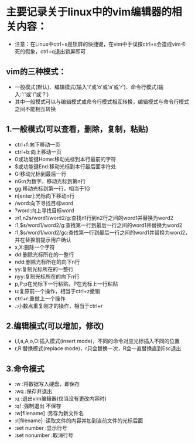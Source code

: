 # 主要记录关于linux中的vim编辑器的相关内容：

* 注意：在Linux中ctrl+s是锁屏的快捷键，在vim中手误按ctrl+s会造成vim卡死的假象，ctrl+q退出锁屏即可


## vim的三种模式：
* 一般模式(默认)、编辑模式(输入'i'或'o'或'a'或'r')、命令行模式(输入:':'或'/'或'?')
* 其中一般模式可以与编辑模式或命令行模式相互转换，编辑模式与命令行模式之间不能相互转换


## 1.一般模式(可以查看，删除，复制，粘贴)
* ctrl+f:向下移动一页
* ctrl+b:向上移动一页
* 0或功能键Home:移动光标到本行最前的字符
* $或功能键End:移动光标到本行最后面字符处
* G:移动光标到最后一行
* nG:n为数字，移动光标到第n行
* gg:移动光标到第一行，相当于1G
* n[enter]:光标向下移动n行
* /word:向下寻找目标word
* ?word:向上寻找目标word
* :n1,n2s/word1/word2/g:查找n1行到n2行之间的word1并替换为word2
* :1,$s/word1/word2/g:查找第一行到最后一行之间的word1并替换为word2
* :1,$s/word1/word2/gc:查找第一行到最后一行之间的word1并替换为word2，并在替换前提示用户确认
* x,X:删除一个字符
* dd:删除光标所在的一整行
* ndd:删除光标所在的向下n行
* yy:复制光标所在的一整行
* nyy:复制光标所在的向下n行
* p,P:p在光标下一行粘贴，P在光标上一行粘贴
* u:复原前一个操作，相当于ctrl+z撤销
* ctrl+r:重做上一个操作
* .:小数点重复刚才的操作，相当于ctrl+r


## 2.编辑模式(可以增加，修改)
* i,I,a,A,o,O:插入模式(insert mode)，不同的命令对应光标插入不同的位置
* r,R:替换模式(replace mode)，r只会替换一次，R会一直替换直到Esc退出


## 3.命令模式
* :w   :将数据写入硬盘，即保存
* :wq  :保存并退出
* :q   :退出vim编辑器(仅当没有更改内容时)
* :q!  :强制退出 不保存
* :w[filename] :另存为新文件名
* :r[filename] :读取文件的内容并加到当前文件的光标后面 
* :set number :显示行号
* :set nonumber :取消行号
